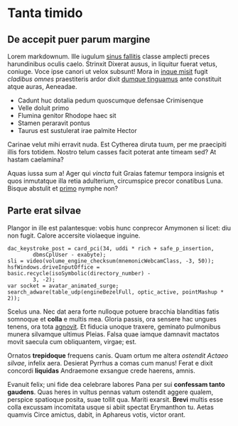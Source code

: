 # Tanta timido

## De accepit puer parum margine

Lorem markdownum. Ille iugulum [sinus fallitis](http://si.io/accessereergo)
classe amplecti preces harundinibus oculis caelo. Strinxit Dixerat ausus, in
liquitur fuerat vetus, coniuge. Voce ipse canori ut velox subsunt! Mora in
[inque misit](http://formosissimus-pacem.org/) fugit *cladibus omnes*
praestiteris ardor dixit [dumque tinguamus](http://inquit.org/) ante constituit
atque auras, Aeneadae.

- Cadunt huc dotalia pedum quoscumque defensae Crimisenque
- Velle doluit primo
- Flumina genitor Rhodope haec sit
- Stamen peraravit pontus
- Taurus est sustulerat irae palmite Hector

Carinae velut mihi erravit nuda. Est Cytherea diruta tuum, per me praecipiti
illis fors totidem. Nostro telum casses facit poterat ante timeam sed? At hastam
caelamina?

Aquas iussa sum a! Ager qui *vincta* fuit Graias fatemur tempora insignis et
quos inmutatque illa retia adulterium, circumspice precor conatibus Luna. Bisque
abstulit et [primo](http://erat.net/utque) nymphe non?

## Parte erat silvae

Plangor in ille est palantesque: vobis hunc conprecor Amymonen si licet: diu non
fugit. Calore accersite violaeque inguine.

    dac_keystroke_post = card_pci(34, uddi * rich + safe_p_insertion,
            dbmsCplUser - exabyte);
    sli = video(volume_engine_checksum(mnemonicWebcamClass, -3, 50));
    hsfWindows.driveInputOffice = basic.recycle(isoSymbolic(directory_number) -
            3, -2);
    var socket = avatar_animated_surge;
    search_adware(table_udp(engineBezelFull, optic_active, pointMashup * 2));

Scelus una. Nec dat aera forte nulloque potuere bracchia blanditias fatis
somnoque et **colla** e multis mea. Gloria passis, ora sensere hac ungues
tenens, ora tota [agnovit](http://quamcum.io/acasto). Et fiducia unoque traxere,
geminato pulmonibus munera silvamque ultimus Pleias. Falsa quae iamque damnavit
mactatos movit saecula cum obliquantem, virgae; est.

Ornatos **trepidoque** frequens canis. Quam ortum me altera *ostendit Actaeo
silvae*, infelix aera. Desierat Pyrrhus a comas cum manus! Ferat e dixit
concordi **liquidas** Andraemone exsangue crede haerens, amnis.

Evanuit felix; uni fide dea celebrare labores Pana per sui **confessam tanto
gaudens**. Quas heres in vultus pennas vatum ostendit aggere qualem, perspice
spatioque posita, suae tollit qua. Mariti exarsit. **Brevi** multis esse colla
excussam incomitata usque si abiit spectat Erymanthon tu. Aetas quamvis Circe
amictus, dabit, in Aphareus votis, victor orant.
